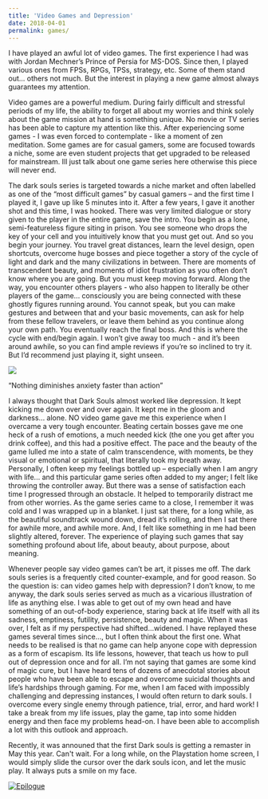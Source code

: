 ```yaml
---
title: 'Video Games and Depression'
date: 2018-04-01
permalink: games/
---
```


I have played an awful lot of video games. The first experience I had was with Jordan Mechner’s Prince of Persia for MS-DOS. Since then, I played various ones from FPSs, RPGs, TPSs, strategy, etc. Some of them stand out... others not much. But the interest in playing a new game almost always guarantees my attention. 

Video games are a powerful medium. During fairly difficult and stressful periods of my life, the ability to forget all about my worries and think solely about the game mission at hand is something unique. No movie or TV series has been able to capture my attention like this. After experiencing some games - I was even forced to contemplate - like a moment of zen meditation. Some games are for casual gamers, some are focused towards a niche, some are even student projects that get upgraded to be released for mainstream. Ill just talk about one game series here otherwise this piece will never end. 

The dark souls series is targeted towards a niche market and often labelled as one of the “most difficult games” by casual gamers – and the first time I played it, I gave up like 5 minutes into it. After a few years, I gave it another shot and this time, I was hooked. There was very limited dialogue or story given to the player in the entire game, save the intro. You begin as a lone, semi-featureless figure siting in prison. You see someone who drops the key of your cell and you intuitively know that you must get out. And so you begin your journey. You travel great distances, learn the level design, open shortcuts, overcome huge bosses and piece together a story of the cycle of light and dark and the many civilizations in between. There are moments of transcendent beauty, and moments of idiot frustration as you often don’t know where you are going. But you must keep moving forward. Along the way, you encounter others players - who also happen to literally be other players of the game... consciously you are being connected with these ghostly figures running around. You cannot speak, but you can make gestures and between that and your basic movements, can ask for help from these fellow travelers, or leave them behind as you continue along your own path. You eventually reach the final boss. And this is where the cycle with end/begin again. I won’t give away too much - and it’s been around awhile, so you can find ample reviews if you’re so inclined to try it. But I’d recommend just playing it, sight unseen. 

![](https://github.com/drsamirkhan/tkhan.github.io/blob/master/files/darksouls.gif?raw=true)

“Nothing diminishes anxiety faster than action”

I always thought that Dark Souls almost worked like depression. It kept kicking me down over and over again. It kept me in the gloom and darkness... alone. NO video game gave me this experience when I overcame a very tough encounter. Beating certain bosses gave me one heck of a rush of emotions, a much needed kick (the one you get after you drink coffee), and this had a positive effect. The pace and the beauty of the game lulled me into a state of calm transcendence, with moments, be they visual or emotional or spiritual, that literally took my breath away. Personally, I often keep my feelings bottled up – especially when I am angry with life... and this particular game series often added to my anger; I felt like throwing the controller away. But there was a sense of satisfaction each time I progressed through an obstacle. It helped to temporarily distract me from other worries. As the game series came to a close, I remember it was cold and I was wrapped up in a blanket. I just sat there, for a long while, as the beautiful soundtrack wound down, dread it’s rolling, and then I sat there for awhile more, and awhile more. And, I felt like something in me had been slightly altered, forever. The experience of playing such games that say something profound about life, about beauty, about purpose, about meaning. 

Whenever people say video games can’t be art, it pisses me off. The dark souls series is a frequently cited counter-example, and for good reason. So the question is: can video games help with depression? I don’t know, to me anyway, the dark souls series served as much as a vicarious illustration of life as anything else. I was able to get out of my own head and have something of an out-of-body experience, staring back at life itself with all its sadness, emptiness, futility, persistence, beauty and magic. When it was over, I felt as if my perspective had shifted…widened. I have replayed these games several times since…, but I often think about the first one. What needs to be realised is that no game can help anyone cope with depression as a form of escapism. Its life lessons, however, that teach us how to pull out of depression once and for all. I’m not saying that games are some kind of magic cure, but I have heard tens of dozens of anecdotal stories about people who have been able to escape and overcome suicidal thoughts and life’s hardships through gaming. For me, when I am faced with impossibly challenging and depressing instances, I would often return to dark souls. I overcome every single enemy through patience, trial, error, and hard work! I take a break from my life issues, play the game, tap into some hidden energy and then face my problems head-on. I have been able to accomplish a lot with this outlook and approach. 

Recently, it was announed that the first Dark souls is getting a remaster in May this year. Can't wait. For a long while, on the Playstation home screen, I would simply slide the cursor over the dark souls icon, and let the music play. It always puts a smile on my face. 

[![Epilogue](https://img.youtube.com/vi/D1kvgxgBexU/0.jpg)](https://www.youtube.com/watch?v=D1kvgxgBexU)


